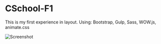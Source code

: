 # CSchool-F1
This is my first experience in layout.
Using:
Bootstrap, Gulp, Sass, WOW.js, animate.css

![Screenshot](CSchool-F1(v2).png)
